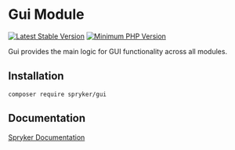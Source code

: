 # Gui Module
[![Latest Stable Version](https://poser.pugx.org/spryker/gui/v/stable.svg)](https://packagist.org/packages/spryker/gui)
[![Minimum PHP Version](https://img.shields.io/badge/php-%3E%3D%208.0-8892BF.svg)](https://php.net/)

Gui provides the main logic for GUI functionality across all modules.

## Installation

```
composer require spryker/gui
```

## Documentation

[Spryker Documentation](https://docs.spryker.com)
